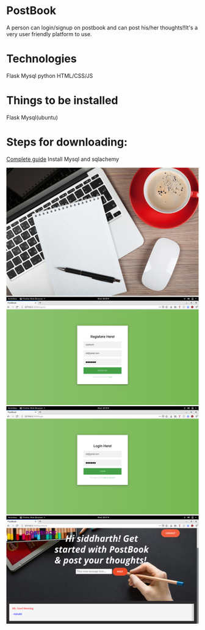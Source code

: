 # PostBook
A person can login/signup on postbook and can post his/her thoughts!!It's a very user friendly platform to use.

# Technologies
 Flask
 Mysql
 python
 HTML/CSS/JS
 
 # Things to be installed
 Flask
 Mysql(ubuntu)
 
 # Steps for downloading:
 [Complete guide](http://flask.pocoo.org/docs/0.12/installation/)
 Install Mysql and sqlachemy
 
 ![screenshots](https://github.com/tarunsinghal97/PostBook/blob/master/project/image.jpg)
 ![screenshots](https://github.com/tarunsinghal97/PostBook/blob/master/project/Screenshot%20from%202019-01-09%2020-55-26.png)
 ![screenshot](https://github.com/tarunsinghal97/PostBook/blob/master/project/Screenshot%20from%202019-01-09%2020-55-43.png)
 ![screenshot](https://github.com/tarunsinghal97/PostBook/blob/master/project/Screenshot%20from%202019-01-09%2020-57-06.png)
